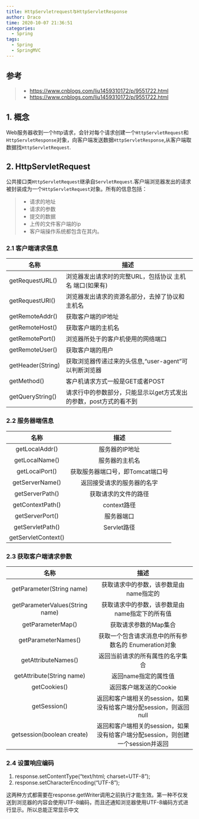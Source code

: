 ```yaml
---
title: HttpServletrequest与HttpServletResponse
author: Draco
time: 2020-10-07 21:36:51
categories: 
  - Spring
tags: 
  - Spring
  - SpringMVC
---
```





## 参考



> - https://www.cnblogs.com/liu1459310172/p/9551722.html
> - https://www.cnblogs.com/liu1459310172/p/9551722.html



## 1. 概念

Web服务器收到一个http请求，会针对每个请求创建一个`HttpServletRequest`和`HttpServletResponse`对象，向客户端发送数据`HttpServletResponse`,从客户端取数据找`HttpServletRequest`.





## 2. HttpServletRequest



公共接口类`HttpServletRequest`继承自`ServletRequest`.客户端浏览器发出的请求被封装成为一个`HttpServletRequest`对象。所有的信息包括：

> - 请求的地址
> - 请求的参数
> - 提交的数据
> - 上传的文件客户端的ip
> - 客户端操作系统都包含在其内。





### 2.1 客户端请求信息



| 名称              | 描述                                                         |
| ----------------- | ------------------------------------------------------------ |
| getRequestURL()   | 浏览器发出请求时的完整URL，包括协议 主机名 端口(如果有)      |
| getRequestURI()   | 浏览器发出请求的资源名部分，去掉了协议和主机名               |
| getRemoteAddr()   | 获取客户端的IP地址                                           |
| getRemoteHost()   | 获取客户端的主机名                                           |
| getRemotePort()   | 浏览器所处于的客户机使用的网络端口                           |
| getRemoteUser()   | 获取客户端的用户                                             |
| getHeader(String) | 获取浏览器传递过来的头信息,“user-agent”可以判断浏览器        |
| getMethod()       | 客户机请求方式一般是GET或者POST                              |
| getQueryString()  | 请求行中的参数部分，只能显示以get方式发出的参数，post方式的看不到 |





### 2.2 服务器端信息



|        名称         |               描述               |
| :-----------------: | :------------------------------: |
|   getLocalAddr()    |          服务器的IP地址          |
|   getLocalName()    |          服务器的主机名          |
|   getLocalPort()    | 获取服务器端口号，即Tomcat端口号 |
|   getServerName()   |    返回接受请求的服务器的名字    |
|   getServerPath()   |       获取请求的文件的路径       |
|  getContextPath()   |           context路径            |
|   getServerPort()   |            服务器端口            |
|  getServletPath()   |           Servlet路径            |
| getServletContext() |                                  |



### 2.3 获取客户端请求参数

|              名称               |                             描述                             |
| :-----------------------------: | :----------------------------------------------------------: |
|    getParameter(String name)    |            获取请求中的参数，该参数是由name指定的            |
| getParameterValues(String name) |        获取请求中的参数，该参数是由name指定下的所有值        |
|        getParameterMap()        |                    获取请求参数的Map集合                     |
|       getParameterNames()       |     获取一个包含请求消息中的所有参数名的 Enumeration对象     |
|       getAttributeNames()       |               返回当前请求的所有属性的名字集合               |
|    getAttribute(String name)    |                     返回name指定的属性值                     |
|          getCookies()           |                    返回客户端发送的Cookie                    |
|          getSession()           | 返回和客户端相关的session，如果没有给客户端分配session，则返回null |
|   getsession(boolean create)    | 返回和客户端相关的session，如果没有给客户端分配session，则创建一个session并返回 |







### 2.4 设置响应编码



1. response.setContentType(“text/html; charset=UTF-8”);
2. response.setCharacterEncoding(“UTF-8”);

这两种方式都需要在response.getWriter调用之前执行才能生效。第一种不仅发送到浏览器的内容会使用UTF-8编码，而且还通知浏览器使用UTF-8编码方式进行显示。所以总能正常显示中文
